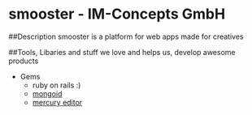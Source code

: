 smooster - IM-Concepts GmbH
===========================

##Description
smooster is a platform for web apps made for creatives

##Tools, Libaries and stuff we love
and helps us, develop awesome products

* Gems
  * ruby on rails :)
  * [mongoid](https://github.com/mongoid/mongoid)
  * [mercury editor](https://github.com/jejacks0n/mercury)
